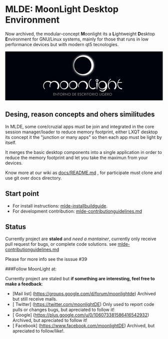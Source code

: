 MLDE: MoonLight Desktop Environment
=======================================

Now archived, the modular-concept **M**oonlight its a **L**ightweight **D**esktop **E**nvironment for GNU/Linux systems, 
mainly for those that runs in low performance devices but with modern qt5 tecnologies.

![MoonlightDE](moonlightde-large.png)

Desing, reason concepts and ohers similitudes
-----------------------------------------------

In MLDE, some core/cruzial apps must be join and integrated in the core session manager/loader to reduce  memory footprint, 
either LXQT desktop its concept it the "junction or many apps" so then each app must be light by itself.

It merges the basic desktop components into a single application in order to reduce the memory footprint and let you take 
the maximun from your devices.

Know more at our wiki as [docs/README.md](docs/README.md) , for participate must clone and use git over docs directory.

Start point
---------------

* For install instructions:  [mlde-installbuildguide](docs/mlde-installbuildguide.md).
* For development contribution: [mlde-contributionguidelines.md](docs/mlde-contributionguidelines.md)

Status
--------

Currently project are **staled** and *need a mantainer*, currently only receive pull request for bugs, 
or complete code solutions. see [mlde-contributionguidelines.md](docs/mlde-contributionguidelines.md)

Please for more info see the isssue #39

###Follow MoonLight at:

Currently project are staled but **if something are interesting, feel free to make a feedback**:

* [Mail list] (https://groups.google.com/d/forum/moonlightde) Archived but still receive mails.
* [ Twitter] (https://twitter.com/moonlightDE) Only used to report code pulls or changes bugs, but apreciated to follow it!
* [ Google] (https://plus.google.com/u/0/106073381586416542932) Archived, but apreciated to follow it!
* [ Facebook] (https://www.facebook.com/moonlightDE) Archived, but apreciated to follow/like!.
